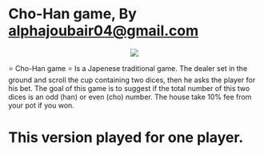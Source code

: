 # Cho-Han game, By alphajoubair04@gmail.com

<p align="center">
  <img src="https://japandeluxetours.com/uploads/2017/06/20170609135753_593b0bd1f1c6d.jpg" />
</p>

⭐ Cho-Han game ⭐
Is a Japenese traditional game.
The dealer set in the ground and scroll the cup containing 
two dices, then he asks the player for his bet.
The goal of this game is to suggest if the total
number of this two dices is an odd (han) or even (cho) number.
The house take 10% fee from your pot if you won.

# This version played for one player.
